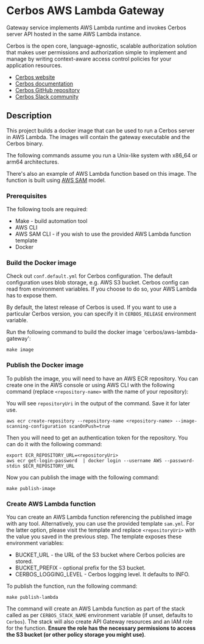 Cerbos AWS Lambda Gateway
=========================
Gateway service implements AWS Lambda runtime and invokes Cerbos server API hosted in the same AWS Lambda instance.

Cerbos is the open core, language-agnostic, scalable authorization solution that makes user permissions and authorization simple to implement and manage by writing context-aware access control policies for your application resources.

* [Cerbos website](https://cerbos.dev)
* [Cerbos documentation](https://docs.cerbos.dev)
* [Cerbos GitHub repository](https://github.com/cerbos/cerbos)
* [Cerbos Slack community](http://go.cerbos.io/slack)

## Description
This project builds a docker image that can be used to run a Cerbos server in AWS Lambda. The images will contain the gateway executable and the Cerbos binary.

The following commands assume you run a Unix-like system with x86_64 or arm64 architectures.

There's also an example of AWS Lambda function based on this image. The function is built using [AWS SAM](https://docs.aws.amazon.com/serverless-application-model/latest/developerguide/what-is-sam.html) model.

### Prerequisites

The following tools are required:
- Make - build automation tool
- AWS CLI
- AWS SAM CLI - if you wish to use the provided AWS Lambda function template
- Docker

### Build the Docker image

Check out `conf.default.yml` for Cerbos configuration. The default configuration uses blob storage, e.g. AWS S3 bucket. Cerbos config can read from environment variables. If you choose to do so, your AWS Lambda has to expose them.

By default, the latest release of Cerbos is used. If you want to use a particular Cerbos version, you can specify it in `CERBOS_RELEASE` environment variable.

Run the following command to build the docker image 'cerbos/aws-lambda-gateway':
```shell
make image
```

### Publish the Docker image

To publish the image, you will need to have an AWS ECR repository. You can create one in the AWS console or using AWS CLI with the following command (replace `<repository-name>` with the name of your repository):

You will see `repositoryUri` in the output of the command. Save it for later use.
```shell
aws ecr create-repository --repository-name <repository-name> --image-scanning-configuration scanOnPush=true
```

Then you will need to get an authentication token for the repository. You can do it with the following command:

```shell
export ECR_REPOSITORY_URL=<repositoryUri>
aws ecr get-login-password  | docker login --username AWS --password-stdin $ECR_REPOSITORY_URL
```

Now you can publish the image with the following command:
```shell
make publish-image
```

### Create AWS Lambda function
You can create an AWS Lambda function referencing the published image with any tool. Alternatively, you can use the provided template `sam.yml`. For the latter option, please visit the template and replace `<repositoryUri>` with the value you saved in the previous step. The template exposes these environment variables:
- BUCKET_URL - the URL of the S3 bucket where Cerbos policies are stored.
- BUCKET_PREFIX - optional prefix for the S3 bucket.
- CERBOS_LOGGING_LEVEL - Cerbos logging level. It defaults to INFO.

To publish the function, run the following command:
```shell
make publish-lambda
```

The command will create an AWS Lambda function as part of the stack called as per `CERBOS_STACK_NAME` environment variable (if unset, defaults to `Cerbos`). The stack will also create API Gateway resources and an IAM role for the function. **Ensure the role has the necessary permissions to access the S3 bucket (or other policy storage you might use)**.
